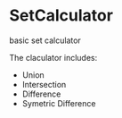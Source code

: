 # SetCalculator
basic set calculator

The claculator includes: 
- Union
- Intersection 
- Difference 
- Symetric Difference

